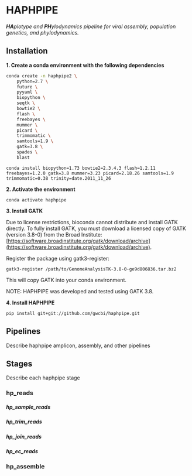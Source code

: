 # HAPHPIPE

_**HA**plotype and **PH**ylodynamics pipeline for viral assembly, population genetics, and phylodynamics._


## Installation

__1. Create a conda environment with the following dependencies__

```bash
conda create -n haphpipe2 \
    python=2.7 \
    future \
    pyyaml \
    biopython \
    seqtk \
    bowtie2 \
    flash \
    freebayes \
    mummer \
    picard \
    trimmomatic \
    samtools=1.9 \
    gatk=3.8 \
    spades \
    blast

```

```
conda install biopython=1.73 bowtie2=2.3.4.3 flash=1.2.11 freebayes=1.2.0 gatk=3.8 mummer=3.23 picard=2.18.26 samtools=1.9 trimmomatic=0.38 trinity=date.2011_11_26
```

__2. Activate the environment__

```
conda activate haphpipe
```

__3. Install GATK__

Due to license restrictions, bioconda cannot distribute
and install GATK directly. To fully install GATK, you must
download a licensed copy of GATK (version 3.8-0) from the Broad Institute:
[https://software.broadinstitute.org/gatk/download/archive](https://software.broadinstitute.org/gatk/download/archive).

Register the package using gatk3-register:

```
gatk3-register /path/to/GenomeAnalysisTK-3.8-0-ge9d806836.tar.bz2
```

This will copy GATK into your conda environment.

NOTE: HAPHPIPE was developed and tested using GATK 3.8.

__4. Install HAPHPIPE__

```
pip install git+git://github.com/gwcbi/haphpipe.git
```

## Pipelines

Describe haphpipe amplicon, assembly, and other pipelines

## Stages

Describe each haphpipe stage

### hp_reads

##### hp_sample_reads

##### hp_trim_reads

##### hp_join_reads

##### hp_ec_reads

### hp_assemble

####



